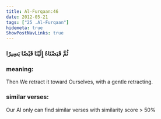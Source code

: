 ```yaml
---
title: Al-Furqaan:46
date: 2012-05-21
tags: ["25 .Al-Furqaan"]
hidemeta: true 
ShowPostNavLinks: true 
---
```

### ثُمَّ قَبَضْنَاهُ إِلَيْنَا قَبْضًا يَسِيرًا
### meaning: 
Then We retract it toward Ourselves, with a gentle retracting.
### similar verses: 

Our AI only can find similar verses with similarity score > 50% 




